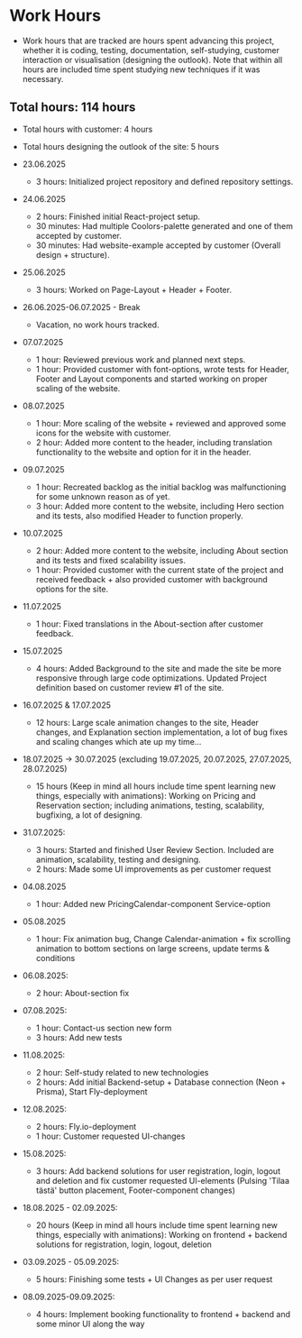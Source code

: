 # Work Hours

- Work hours that are tracked are hours spent advancing this project, whether it is coding, testing, documentation, self-studying, customer interaction or visualisation (designing the outlook). Note that within all hours are included time spent studying new techniques if it was necessary.

## Total hours: 114 hours

- Total hours with customer: 4 hours
- Total hours designing the outlook of the site: 5 hours

- 23.06.2025
    - 3 hours: Initialized project repository and defined repository settings.
- 24.06.2025
    - 2 hours: Finished initial React-project setup.
    - 30 minutes: Had multiple Coolors-palette generated and one of them accepted by customer.
    - 30 minutes: Had website-example accepted by customer (Overall design + structure).
- 25.06.2025
    - 3 hours: Worked on Page-Layout + Header + Footer.

- 26.06.2025-06.07.2025 - Break
    - Vacation, no work hours tracked.

- 07.07.2025
    - 1 hour: Reviewed previous work and planned next steps.
    - 1 hour: Provided customer with font-options, wrote tests for Header, Footer and Layout components and started working on proper scaling of the website.
- 08.07.2025
    - 1 hour: More scaling of the website + reviewed and approved some icons for the website with customer.
    - 2 hour: Added more content to the header, including translation functionality to the website and option for it in the header.
- 09.07.2025
    - 1 hour: Recreated backlog as the initial backlog was malfunctioning for some unknown reason as of yet.
    - 3 hour: Added more content to the website, including Hero section and its tests, also modified Header to function properly.
- 10.07.2025
    - 2 hour: Added more content to the website, including About section and its tests and fixed scalability issues.
    - 1 hour: Provided customer with the current state of the project and received feedback + also provided customer with background options for the site.
- 11.07.2025
    - 1 hour: Fixed translations in the About-section after customer feedback.
- 15.07.2025
    - 4 hours: Added Background to the site and made the site be more responsive through large code optimizations. Updated Project definition based on customer review #1 of the site.
- 16.07.2025 & 17.07.2025
    - 12 hours: Large scale animation changes to the site, Header changes, and Explanation section implementation, a lot of bug fixes and scaling changes which ate up my time...
- 18.07.2025 -> 30.07.2025 (excluding 19.07.2025, 20.07.2025, 27.07.2025, 28.07.2025)
    - 15 hours (Keep in mind all hours include time spent learning new things, especially with animations): Working on Pricing and Reservation section; including animations, testing, scalability, bugfixing, a lot of designing.
- 31.07.2025:
    - 3 hours: Started and finished User Review Section. Included are animation, scalability, testing and designing.
    - 2 hours: Made some UI improvements as per customer request
- 04.08.2025
    - 1 hour: Added new PricingCalendar-component Service-option
- 05.08.2025
    - 1 hour: Fix animation bug, Change Calendar-animation + fix scrolling animation to bottom sections on large screens, update terms & conditions
- 06.08.2025:
    - 2 hour: About-section fix
- 07.08.2025:
    - 1 hour: Contact-us section new form
    - 3 hours: Add new tests
- 11.08.2025:
    - 2 hour: Self-study related to new technologies
    - 2 hours: Add initial Backend-setup + Database connection (Neon + Prisma), Start Fly-deployment
- 12.08.2025:
    - 2 hours: Fly.io-deployment
    - 1 hour: Customer requested UI-changes
- 15.08.2025:
    - 3 hours: Add backend solutions for user registration, login, logout and deletion and fix customer requested UI-elements (Pulsing 'Tilaa tästä' button placement, Footer-component changes)
- 18.08.2025 - 02.09.2025:
    - 20 hours (Keep in mind all hours include time spent learning new things, especially with animations): Working on frontend + backend solutions for registration, login, logout, deletion
- 03.09.2025 - 05.09.2025:
    - 5 hours: Finishing some tests + UI Changes as per user request
- 08.09.2025-09.09.2025:
    - 4 hours: Implement booking functionality to frontend + backend and some minor UI along the way
